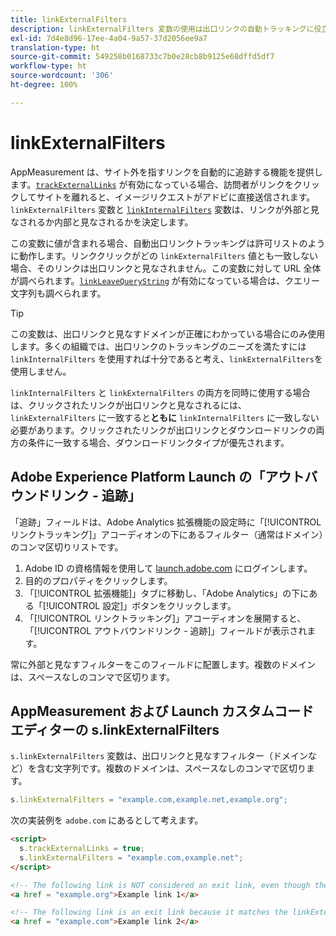 ```yaml
---
title: linkExternalFilters
description: linkExternalFilters 変数の使用は出口リンクの自動トラッキングに役立ちます。
exl-id: 7d4e8d96-17ee-4a04-9a57-37d2056ee9a7
translation-type: ht
source-git-commit: 549258b0168733c7b0e28cb8b9125e68dffd5df7
workflow-type: ht
source-wordcount: '306'
ht-degree: 100%

---
```


# linkExternalFilters

AppMeasurement は、サイト外を指すリンクを自動的に追跡する機能を提供します。[`trackExternalLinks`](trackexternallinks.md) が有効になっている場合、訪問者がリンクをクリックしてサイトを離れると、イメージリクエストがアドビに直接送信されます。`linkExternalFilters` 変数と [`linkInternalFilters`](linkinternalfilters.md) 変数は、リンクが外部と見なされるか内部と見なされるかを決定します。

この変数に値が含まれる場合、自動出口リンクトラッキングは許可リストのように動作します。リンククリックがどの `linkExternalFilters` 値とも一致しない場合、そのリンクは出口リンクと見なされません。この変数に対して URL 全体が調べられます。[`linkLeaveQueryString`](linkleavequerystring.md) が有効になっている場合は、クエリー文字列も調べられます。

>[!TIP]
>
> この変数は、出口リンクと見なすドメインが正確にわかっている場合にのみ使用します。多くの組織では、出口リンクのトラッキングのニーズを満たすには `linkInternalFilters` を使用すれば十分であると考え、`linkExternalFilters`を使用しません。

`linkInternalFilters` と `linkExternalFilters` の両方を同時に使用する場合は、クリックされたリンクが出口リンクと見なされるには、`linkExternalFilters` に一致すると&#x200B;**ともに** `linkInternalFilters` に一致しない必要があります。クリックされたリンクが出口リンクとダウンロードリンクの両方の条件に一致する場合、ダウンロードリンクタイプが優先されます。

## Adobe Experience Platform Launch の「アウトバウンドリンク - 追跡」

「追跡」フィールドは、Adobe Analytics 拡張機能の設定時に「[!UICONTROL リンクトラッキング]」アコーディオンの下にあるフィルター（通常はドメイン）のコンマ区切りリストです。

1. Adobe ID の資格情報を使用して [launch.adobe.com](https://launch.adobe.com) にログインします。
2. 目的のプロパティをクリックします。
3. 「[!UICONTROL 拡張機能]」タブに移動し、「Adobe Analytics」の下にある「[!UICONTROL 設定]」ボタンをクリックします。
4. 「[!UICONTROL リンクトラッキング]」アコーディオンを展開すると、「[!UICONTROL アウトバウンドリンク - 追跡]」フィールドが表示されます。

常に外部と見なすフィルターをこのフィールドに配置します。複数のドメインは、スペースなしのコンマで区切ります。

## AppMeasurement および Launch カスタムコードエディターの s.linkExternalFilters

`s.linkExternalFilters` 変数は、出口リンクと見なすフィルター（ドメインなど）を含む文字列です。複数のドメインは、スペースなしのコンマで区切ります。

```js
s.linkExternalFilters = "example.com,example.net,example.org";
```

次の実装例を `adobe.com` にあるとして考えます。

```html
<script>
  s.trackExternalLinks = true;
  s.linkExternalFilters = "example.com,example.net";
</script>

<!-- The following link is NOT considered an exit link, even though the link is outside adobe.com -->
<a href = "example.org">Example link 1</a>

<!-- The following link is an exit link because it matches the linkExternalFilters allowlist -->
<a href = "example.com">Example link 2</a>
```
